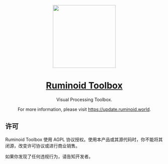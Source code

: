 <div align="center">

<a href="https://update.ruminoid.world"><img src="https://vbox.moe/Icons/Icons/Ruminoid.Ver2/Ruminoid.Ver2.Toolbox.png" width="200px"></a>

<h1><a href="https://update.ruminoid.world">Ruminoid Toolbox</a></h1>

<p>Visual Processing Toolbox.</p>

<p>For more information, please visit <a href="https://update.ruminoid.world">https://update.ruminoid.world</a>.</p>

</div>

## 许可

Ruminoid Toolbox 使用 AGPL 协议授权。使用本产品或其源代码时，你不能将其闭源，改变许可协议或进行商业销售。

如果你发现了任何违规行为，请告知开发者。
